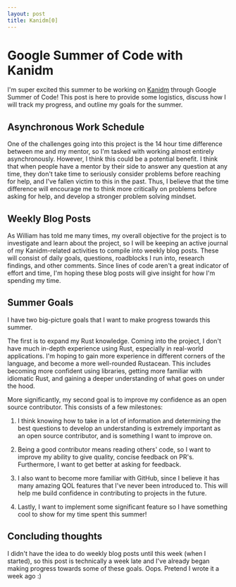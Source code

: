 ```yaml
---
layout: post
title: Kanidm[0]
---
```


# Google Summer of Code with Kanidm
I'm super excited this summer to be working on [Kanidm](https://github.com/kanidm/kanidm) through Google Summer of Code! This post is here to provide some logistics, discuss how I will track my progress, and outline my goals for the summer.

## Asynchronous Work Schedule
One of the challenges going into this project is the 14 hour time difference between me and my mentor, so I'm tasked with working almost entirely asynchronously. However, I think this could be a potential benefit. I think that when people have a mentor by their side to answer any question at any time, they don't take time to seriously consider problems before reaching for help, and I've fallen victim to this in the past. Thus, I believe that the time difference will encourage me to think more critically on problems before asking for help, and develop a stronger problem solving mindset.

## Weekly Blog Posts
As William has told me many times, my overall objective for the project is to investigate and learn about the project, so I will be keeping an active journal of my Kanidm-related activities to compile into weekly blog posts. These will consist of daily goals, questions, roadblocks I run into, research findings, and other comments. Since lines of code aren't a great indicator of effort and time, I'm hoping these blog posts will give insight for how I'm spending my time.

## Summer Goals
I have two big-picture goals that I want to make progress towards this summer.

The first is to expand my Rust knowledge. Coming into the project, I don't have much in-depth experience using Rust, especially in real-world applications. I'm hoping to gain more experience in different corners of the language, and become a more well-rounded Rustacean. This includes becoming more confident using libraries, getting more familiar with idiomatic Rust, and gaining a deeper understanding of what goes on under the hood.


More significantly, my second goal is to improve my confidence as an open source contributor. This consists of a few milestones:

1. I think knowing how to take in a lot of information and determining the best questions to develop an understanding is extremely important as an open source contributor, and is something I want to improve on.

2. Being a good contributor means reading others' code, so I want to improve my ability to give quality, concise feedback on PR's. Furthermore, I want to get better at asking for feedback.

3. I also want to become more familiar with GitHub, since I believe it has many amazing QOL features that I've never been introduced to. This will help me build confidence in contributing to projects in the future.

4. Lastly, I want to implement some significant feature so I have something cool to show for my time spent this summer!

## Concluding thoughts
I didn't have the idea to do weekly blog posts until this week (when I started), so this post is technically a week late and I've already began making progress towards some of these goals. Oops. Pretend I wrote it a week ago :)


